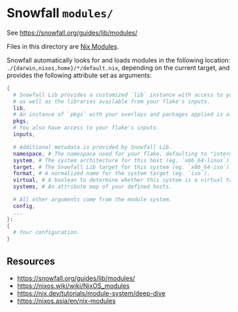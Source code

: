 # Snowfall `modules/`

See https://snowfall.org/guides/lib/modules/

Files in this directory are [Nix Modules](https://nixos.wiki/wiki/NixOS_modules).

Snowfall automatically looks for and loads modules in the following location: `./{darwin,nixos,home}/*/default.nix`, depending on the current target, and provides the following attribute set as arguments:

```nix
{
  # Snowfall Lib provides a customized `lib` instance with access to your flake's library
  # as well as the libraries available from your flake's inputs.
  lib,
  # An instance of `pkgs` with your overlays and packages applied is also available.
  pkgs,
  # You also have access to your flake's inputs.
  inputs,

  # Additional metadata is provided by Snowfall Lib.
  namespace, # The namespace used for your flake, defaulting to "internal" if not set.
  system, # The system architecture for this host (eg. `x86_64-linux`).
  target, # The Snowfall Lib target for this system (eg. `x86_64-iso`).
  format, # A normalized name for the system target (eg. `iso`).
  virtual, # A boolean to determine whether this system is a virtual target using nixos-generators.
  systems, # An attribute map of your defined hosts.

  # All other arguments come from the module system.
  config,
  ...
}:
{
  # Your configuration.
}
```

## Resources

- https://snowfall.org/guides/lib/modules/
- https://nixos.wiki/wiki/NixOS_modules
- https://nix.dev/tutorials/module-system/deep-dive
- https://nixos.asia/en/nix-modules
